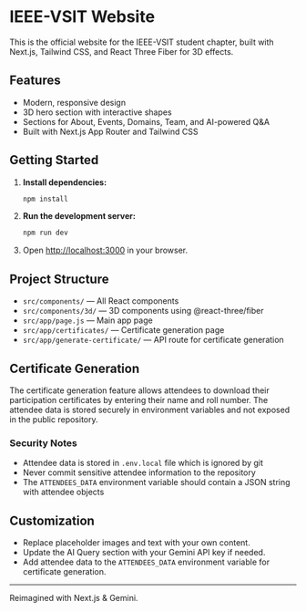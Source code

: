 
# IEEE-VSIT Website

This is the official website for the IEEE-VSIT student chapter, built with Next.js, Tailwind CSS, and React Three Fiber for 3D effects.

## Features
- Modern, responsive design
- 3D hero section with interactive shapes
- Sections for About, Events, Domains, Team, and AI-powered Q&A
- Built with Next.js App Router and Tailwind CSS

## Getting Started

1. **Install dependencies:**
   ```bash
   npm install
   ```
2. **Run the development server:**
   ```bash
   npm run dev
   ```
3. Open [http://localhost:3000](http://localhost:3000) in your browser.

## Project Structure
- `src/components/` — All React components
- `src/components/3d/` — 3D components using @react-three/fiber
- `src/app/page.js` — Main app page
- `src/app/certificates/` — Certificate generation page
- `src/app/generate-certificate/` — API route for certificate generation

## Certificate Generation
The certificate generation feature allows attendees to download their participation certificates by entering their name and roll number. The attendee data is stored securely in environment variables and not exposed in the public repository.

### Security Notes
- Attendee data is stored in `.env.local` file which is ignored by git
- Never commit sensitive attendee information to the repository
- The `ATTENDEES_DATA` environment variable should contain a JSON string with attendee objects

## Customization
- Replace placeholder images and text with your own content.
- Update the AI Query section with your Gemini API key if needed.
- Add attendee data to the `ATTENDEES_DATA` environment variable for certificate generation.

---

Reimagined with Next.js & Gemini.
